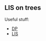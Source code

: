 ## LIS on trees

Useful stuff:
- [DP](https://www.techiedelight.com/introduction-dynamic-programming/#optimal-substructure)
- [LIS](https://gtalgorithms.wordpress.com/dp/dp-lis/)
